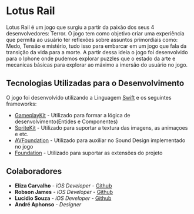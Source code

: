 # Lotus Rail
 
Lotus Rail é um jogo que surgiu a partir da paixão dos seus 4 desenvolvedores: Terror. O jogo tem como objetivo criar uma experiência que permita ao usuário ter reflexões sobre assuntos primordiais como: Medo, Tensão e mistério, tudo isso para embarcar em um jogo que fala da transição da vida para a morte. A partir dessa ideia o jogo foi desenvolvido para o Iphone onde pudemos explorar puzzles que o estado da arte e mecanicas básicas para explorar ao máximo a imersão do usuário no jogo. 

## Tecnologias Utilizadas para o Desenvolvimento

O jogo foi desenvolvido utilizando a Linguagem [Swift](https://swift.org) e os seguintes frameworks:

* [GameplayKit](https://developer.apple.com/documentation/gameplaykit) - Utilizado para formar a lógica de desenvolvimento(Entides e Componentes) 
* [SpriteKit](https://developer.apple.com/spritekit/) - Utilizado para suportar a textura das imagens, as animaçoes e etc. 
* [AVFoundation](https://developer.apple.com/av-foundation/) - Utilizado para auxiliar no Sound Design implementado no jogo
* [Foundation](https://developer.apple.com/documentation/foundation) - Utilizado para suportar as extensões do projeto




## Colaboradores

* **Eliza Carvalho** - *iOS Developer* - [Github](https://github.com/eliza-pc)
* **Robson James** - *iOS Developer* - [Github](https://github.com/James-1997)
* **Lucidio Souza** - *iOS Developer* - [Github](https://github.com/LucidioABS)
* **André Aphonso** - *Designer* 


